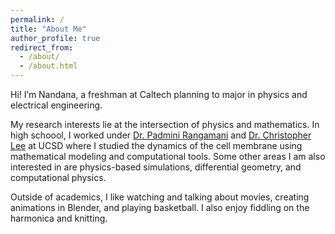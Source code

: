 ```yaml
---
permalink: /
title: "About Me"
author_profile: true
redirect_from: 
  - /about/
  - /about.html
---
```


Hi! I’m Nandana, a freshman at Caltech planning to major in physics and electrical engineering.

My research interests lie at the intersection of physics and mathematics. In high schoool, I worked under [Dr. Padmini Rangamani](https://sites.google.com/eng.ucsd.edu/prangamani/home) and [Dr. Christopher Lee](https://labs.biology.ucsd.edu/ctlee/) at UCSD where I studied the dynamics of the cell membrane using mathematical modeling and computational tools. Some other areas I am also interested in are physics-based simulations, differential geometry, and computational physics.

Outside of academics, I like watching and talking about movies, creating animations in Blender, and playing basketball. I also enjoy fiddling on the harmonica and knitting.
